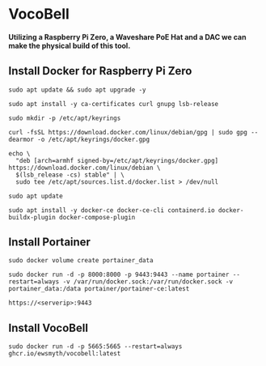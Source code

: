 # VocoBell
#### Utilizing a Raspberry Pi Zero, a Waveshare PoE Hat and a DAC we can make the physical build of this tool.

## Install Docker for Raspberry Pi Zero
```
sudo apt update && sudo apt upgrade -y
```

```
sudo apt install -y ca-certificates curl gnupg lsb-release
```

```
sudo mkdir -p /etc/apt/keyrings
```

```
curl -fsSL https://download.docker.com/linux/debian/gpg | sudo gpg --dearmor -o /etc/apt/keyrings/docker.gpg
```

```
echo \
  "deb [arch=armhf signed-by=/etc/apt/keyrings/docker.gpg] https://download.docker.com/linux/debian \
  $(lsb_release -cs) stable" | \
  sudo tee /etc/apt/sources.list.d/docker.list > /dev/null
```

```
sudo apt update
```

```
sudo apt install -y docker-ce docker-ce-cli containerd.io docker-buildx-plugin docker-compose-plugin
```
## Install Portainer
```
sudo docker volume create portainer_data
```

```
sudo docker run -d -p 8000:8000 -p 9443:9443 --name portainer --restart=always -v /var/run/docker.sock:/var/run/docker.sock -v portainer_data:/data portainer/portainer-ce:latest
```

```
https://<serverip>:9443
```
## Install VocoBell
```
sudo docker run -d -p 5665:5665 --restart=always ghcr.io/ewsmyth/vocobell:latest
```